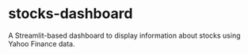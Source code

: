 # stocks-dashboard
A Streamlit-based dashboard to display information about stocks using Yahoo Finance data.
